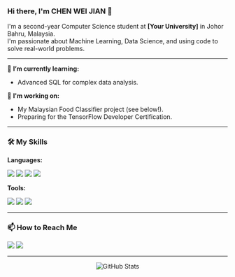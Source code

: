 ### Hi there, I'm CHEN WEI JIAN 👋

<p align="left">
  I'm a second-year Computer Science student at <strong>[Your University]</strong> in Johor Bahru, Malaysia. 
  <br/>
  I'm passionate about Machine Learning, Data Science, and using code to solve real-world problems.
</p>

---

🌱 **I’m currently learning:**
* Advanced SQL for complex data analysis.

🚀 **I'm working on:**
* My Malaysian Food Classifier project (see below!).
* Preparing for the TensorFlow Developer Certification.

---

### 🛠️ My Skills

**Languages:**
<p>
  <img src="https://img.shields.io/badge/Python-3776AB?style=for-the-badge&logo=python&logoColor=white" />
  <img src="https://img.shields.io/badge/Java-ED8B00?style=for-the-badge&logo=java&logoColor=white" />
  <img src="https://img.shields.io/badge/SQL-025E8C?style=for-the-badge&logo=postgresql&logoColor=white" />
  <img src="https://img.shields.io/badge/C%2B%2B-00599C?style=for-the-badge&logo=c%2B%2B&logoColor=white" />
</p>

**Tools:**
<p>
  <img src="https://img.shields.io/badge/GIT-E44C30?style=for-the-badge&logo=git&logoColor=white" />
  <img src="https://img.shields.io/badge/Jupyter-F37626.svg?style=for-the-badge&logo=Jupyter&logoColor=white" />
  <img src="https://img.shields.io/badge/Visual_Studio_Code-0078D4?style=for-the-badge&logo=visual%20studio%20code&logoColor=white" />
</p>

---

### 📫 How to Reach Me

<p>
  <a href="https://github.com/weijian7780"><img src="https://img.shields.io/badge/GitHub-181717?style=for-the-badge&logo=github&logoColor=white" /></a>
  <a href="https://www.linkedin.com/in/伟建-曾-b49307114"><img src="https://img.shields.io/badge/LinkedIn-0077B5?style=for-the-badge&logo=linkedin&logoColor=white"     /></a>
</p>

---

<p align="center">
  <img src="https://github-readme-stats.vercel.app/api?username=yourusername&show_icons=true&theme=radical" alt="GitHub Stats" />
</p>
